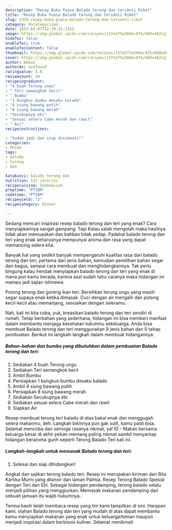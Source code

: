 ```yaml
---
description: "Resep Buka Puasa Balado terong dan teriAnti Ribet"
title: "Resep Buka Puasa Balado terong dan teriAnti Ribet"
slug: 2329-resep-buka-puasa-balado-terong-dan-terianti-ribet
category: Uncategorized
date: 2023-02-07T12:39:15.235Z
image: https://img-global.cpcdn.com/recipes/137e5f5a560ec97b/680x482cq70/balado-terong-dan-teri-foto-resep-utama.jpg
hideToc: false
enableToc: true
enableTocContent: false
thumbnail: https://img-global.cpcdn.com/recipes/137e5f5a560ec97b/680x482cq70/balado-terong-dan-teri-foto-resep-utama.jpg
cover: https://img-global.cpcdn.com/recipes/137e5f5a560ec97b/680x482cq70/balado-terong-dan-teri-foto-resep-utama.jpg
author: Admin
authorAv: notfound
ratingvalue: 3.8
reviewcount: 20
recipeingredient:
- "4 buah Terong ungu"
- " Teri semangkok kecil"
- " Bumbu"
- "1 bungkus bumbu desaku balado"
- "4 siung bawang putih"
- "8 siung bawang merah"
- "Secukupnya ebi"
- "sesuai selera Cabe merah dan rawit"
- " Air"
recipeinstructions:

- "Sudah jadi dan siap dinikmati!"
categories:
- Resep
tags:
- balado
- terong
- dan

katakunci: balado terong dan 
nutrition: 137 calories
recipecuisine: Indonesian
preptime: "PT18M"
cooktime: "PT36M"
recipeyield: "2"
recipecategory: Dinner

---
```



Sedang mencari inspirasi resep balado terong dan teri yang enak? Cara menyiapkannya sangat gampang. Tapi Kalau salah mengolah maka hasilnya tidak akan memuaskan dan bahkan tidak sedap. Padahal balado terong dan teri yang enak seharusnya mempunyai aroma dan rasa yang dapat memancing selera kita.


Banyak hal yang sedikit banyak mempengaruhi kualitas rasa dari balado terong dan teri, pertama dari jenis bahan, kemudian pemilihan bahan segar dan bagus, sampai cara membuat dan menghidangkannya. Tak perlu bingung kalau hendak menyiapkan balado terong dan teri yang enak di mana pun kamu berada, karena asal sudah tahu caranya maka hidangan ini mampu jadi sajian istimewa.

Potong terong dan goreng ikan teri. Bersihkan terung ungu yang masih segar supaya enak ketika dimasak. Cuci dengan air mengalir dan potong kecil-kecil atau memanjang, sesuaikan dengan seleramu.


Nah, kali ini kita coba, yuk, kreasikan balado terong dan teri sendiri di rumah. Tetap berbahan yang sederhana, hidangan ini bisa memberi manfaat dalam membantu menjaga kesehatan tubuhmu sekeluarga. Anda bisa membuat Balado terong dan teri menggunakan 9 jenis bahan dan 0 tahap pembuatan. Berikut ini langkah-langkah dalam membuat hidangannya.

<!--inarticleads1-->

##### Bahan-bahan dan bumbu yang dibutuhkan dalam pembuatan Balado terong dan teri:

1. Sediakan 4 buah Terong ungu
1. Sediakan  Teri semangkok kecil
1. Ambil  Bumbu
1. Persiapkan 1 bungkus bumbu desaku balado
1. Ambil 4 siung bawang putih
1. Persiapkan 8 siung bawang merah
1. Sediakan Secukupnya ebi
1. Sediakan sesuai selera Cabe merah dan rawit
1. Siapkan  Air


Resep membuat terung teri balado di atas bakal enak dan menggugah selera makanmu, deh. Langkah bikinnya pun gak sulit, kamu pasti bisa. Selamat mencoba dan semoga rasanya nikmat, ya! ID - Makan bersama keluarga besar di akhir pekan memang paling nikmat sambil menyantap hidangan beraroma gurih seperti Terong Balado Teri kali ini. 

<!--inarticleads2-->

##### Langkah-langkah untuk memasak Balado terong dan teri:


1. Selesai dan siap dihidangkan!

Angkat dan sajikan terong balado teri. Resep ini merupakan kiriman dari Rita Kartika Murni yang dilansir dari laman Palmia. Resep Terong Balado Spesial dengan Teri dan Ebi. Sebagai hidangan pendamping, terong balado selalu menjadi pilihan yang menggiurkan. Memasak makanan pendamping dari sebuah jamuan itu wajib hukumnya.. 

Terima kasih telah membaca resep yang tim kami tampilkan di sini. Harapan kami, olahan Balado terong dan teri yang mudah di atas dapat membantu kamu menyiapkan makanan yang enak untuk keluarga/teman maupun menjadi inspirasi dalam berbisnis kuliner. Selamat menikmati

